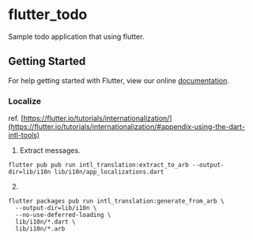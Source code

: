 # flutter_todo

Sample todo application that using flutter.

## Getting Started

For help getting started with Flutter, view our online
[documentation](https://flutter.io/).

### Localize

ref. [https://flutter.io/tutorials/internationalization/](https://flutter.io/tutorials/internationalization/#appendix-using-the-dart-intl-tools)

1. Extract messages.
```
flutter pub pub run intl_translation:extract_to_arb --output-dir=lib/i10n lib/i10n/app_localizations.dart
```

2.
```
flutter packages pub run intl_translation:generate_from_arb \
  --output-dir=lib/i10n \
  --no-use-deferred-loading \
  lib/i10n/*.dart \
  lib/i10n/*.arb
```